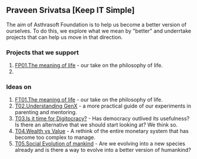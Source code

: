 ## Praveen Srivatsa [Keep IT Simple]

The aim of Asthrasoft Foundation is to help us become a better version of ourselves. To do this, we explore what we mean by "better" and underrtake projects that can help us move in that direction.

### Projects that we support
 1. [FP01.The meaning of life](C90/T01/P000.Cover) - our take on the philosophy of life.
 2. 
### Ideas on 
 1. [FT01.The meaning of life](C90/T01/P000.Cover) - our take on the philosophy of life.
 2. [T02.Understanding GenX](C90/T02/P000.Cover) - a more practical guide of our experiments in parenting and mentoring.
 3. [T03.Is it time for Digitocracy?](C90/T03/P000.Cover) - Has democracy outlived its usefulness? Is there an alternative that we should start looking at? We think so.
 4. [T04.Wealth vs Value](C90/T04/P000.Cover) - A rethink of the entire monetary system that has become too complex to manage.
 5. [T05.Social Evolution of mankind](C90/T05/P000.Cover) - Are we evolving into a new species already and is there a way to evolve into a better version of humankind?
<!--stackedit_data:
eyJoaXN0b3J5IjpbLTU2MTE1NTE3Nl19
-->